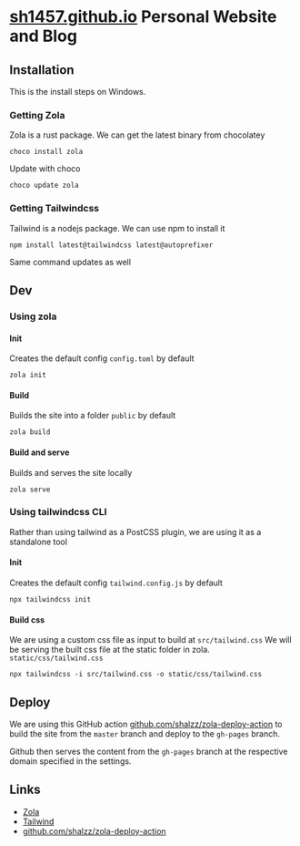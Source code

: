 # [sh1457.github.io](https://sh1457.github.io) Personal Website and Blog

## Installation

This is the install steps on Windows.

### Getting Zola

Zola is a rust package. We can get the latest binary from chocolatey

`choco install zola`

Update with choco

`choco update zola`

### Getting Tailwindcss

Tailwind is a nodejs package. We can use npm to install it

`npm install latest@tailwindcss latest@autoprefixer`

Same command updates as well

## Dev

### Using zola

#### Init

Creates the default config `config.toml` by default

`zola init`

#### Build

Builds the site into a folder `public` by default

`zola build`

#### Build and serve

Builds and serves the site locally

`zola serve`

### Using tailwindcss CLI

Rather than using tailwind as a PostCSS plugin, we are using it as a standalone tool

#### Init

Creates the default config `tailwind.config.js` by default

`npx tailwindcss init`

#### Build css

We are using a custom css file as input to build at `src/tailwind.css` We will be serving the built css file at the
static folder in zola. `static/css/tailwind.css`

`npx tailwindcss -i src/tailwind.css -o static/css/tailwind.css`

## Deploy

We are using this GitHub action [github.com/shalzz/zola-deploy-action](https://github.com/shalzz/zola-deploy-action) to
build the site from the `master` branch and deploy to the `gh-pages` branch.

Github then serves the content from the `gh-pages` branch at the respective domain specified in the settings.

## Links

- [Zola](https://www.getzola.org/)
- [Tailwind](https://tailwindcss.com/)
- [github.com/shalzz/zola-deploy-action](https://github.com/shalzz/zola-deploy-action)
